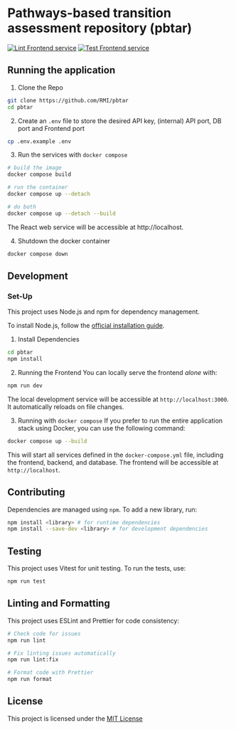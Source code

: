 # Pathways-based transition assessment repository (pbtar)

[![Lint Frontend service](https://github.com/RMI/pbtar/actions/workflows/frontend-lint.yml/badge.svg?branch=main)](https://github.com/RMI/pbtar/actions/workflows/frontend-lint.yml)
[![Test Frontend service](https://github.com/RMI/pbtar/actions/workflows/frontend-test.yml/badge.svg?branch=main)](https://github.com/RMI/pbtar/actions/workflows/frontend-test.yml)

## Running the application

1. Clone the Repo

```sh
git clone https://github.com/RMI/pbtar
cd pbtar
```

2. Create an `.env` file to store the desired API key, (internal) API port, DB port and Frontend port
```sh
cp .env.example .env
```

3. Run the services with `docker compose`

```sh
# build the image
docker compose build

# run the container
docker compose up --detach

# do both
docker compose up --detach --build
```

The React web service will be accessible at http://localhost.

4. Shutdown the docker container

```sh
docker compose down
```

## Development
### Set-Up

This project uses Node.js and npm for dependency management.

To install Node.js, follow the [official installation guide](https://nodejs.org/en/download/).

1. Install Dependencies

```bash
cd pbtar
npm install
```

2. Running the Frontend
   You can locally serve the frontend _alone_ with:

```bash
npm run dev
```

The local development service will be accessible at `http://localhost:3000`. It automatically reloads on file changes.

3. Running with `docker compose`
If you prefer to run the entire application stack using Docker, you can use the following command:

```bash
docker compose up --build
```

This will start all services defined in the `docker-compose.yml` file, including the frontend, backend, and database. The frontend will be accessible at `http://localhost`.

## Contributing

Dependencies are managed using `npm`. To add a new library, run:

```bash
npm install <library> # for runtime dependencies
npm install --save-dev <library> # for development dependencies
```

## Testing

This project uses Vitest for unit testing. To run the tests, use:

```bash
npm run test
```

## Linting and Formatting

This project uses ESLint and Prettier for code consistency:

```bash
# Check code for issues
npm run lint

# Fix linting issues automatically
npm run lint:fix

# Format code with Prettier
npm run format
```

## License
 This project is licensed under the [MIT License](LICENSE.txt) 
